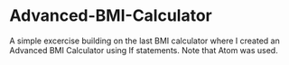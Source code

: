 # Advanced-BMI-Calculator
A simple excercise building on the last BMI calculator where I created an Advanced BMI Calculator using If statements.
Note that Atom was used.
